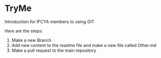 # TryMe
Introduction for IFCYA members to using GIT


Here are the steps:

1. Make a new Branch
2. Add new content to the readme file and make a new file called Other.md  
3. Make a pull request to the main repository
